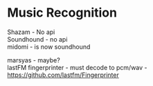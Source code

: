Music Recognition
============

Shazam - No api  
Soundhound - no api  
midomi - is now soundhound  

marsyas - maybe?  
lastFM fingerprinter - must decode to pcm/wav - https://github.com/lastfm/Fingerprinter
